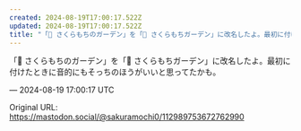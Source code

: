 ```yaml
---
created: 2024-08-19T17:00:17.522Z
updated: 2024-08-19T17:00:17.522Z
title: "「🌱 さくらもちのガーデン」を「🌱 さくらもちガーデン」に改名したよ。最初に付け[...]"
---
```


<p>「🌱 さくらもちのガーデン」を「🌱 さくらもちガーデン」に改名したよ。最初に付けたときに音的にもそっちのほうがいいと思ってたかも。</p>

&mdash; 2024-08-19 17:00:17 UTC

Original URL: https://mastodon.social/@sakuramochi0/112989753672762990
